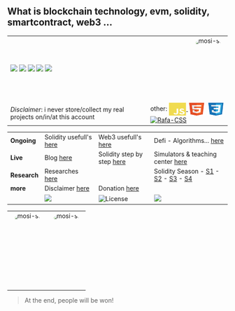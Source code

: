 ## What is blockchain technology, evm, solidity, smartcontract, web3 ...

| | | 
| ---- | ---- | 
| <a href="https://sol-app.github.io/blog/" target="_blank"><img src="https://img.shields.io/badge/-Blog-%23900090?style=for-the-badge&logo=github&logoColor=white" target="_blank"></a> <a href="https://solstep.gitbook.io/solidity-steps/" target="_blank"><img src="https://img.shields.io/badge/-Solidity%20Steps-%230077B5?style=for-the-badge&logo=github&logoColor=white" target="_blank"></a> <a href="https://sol-app.github.io/resume/" target="_blank"><img src="https://img.shields.io/badge/-Resume-%23ffcc11?style=for-the-badge&logo=github&logoColor=white" target="_blank"></a> <a href="https://www.linkedin.com/in/moslem-abbasi/" target="_blank"><img src="https://img.shields.io/badge/-Linkedin-%233fafff?style=for-the-badge&logo=linkedin&logoColor=white" target="_blank"></a> <a href="https://github.com/mosi-sol/mosi-sol/blob/main/More.md" target="_blank"><img src="https://img.shields.io/badge/-Read%20more-909090?style=for-the-badge&logo=ethereum&logoColor=white" target="_blank"></a> | <a href="https://sol-app.github.io/Donation/"><img align="right" alt="mosi-sol" height="145" style="border-radius:50px;" src="https://awesome-github-stats.azurewebsites.net/user-stats/mosi-sol?cardType=level&theme=github&preferLogin=false&Ring=8B4BDD&Title=8F51DD" /></a> | 
| *Disclaimer*: i never store/collect my real projects on/in/at this account | other:  <a href="https://en.wikipedia.org/wiki/JavaScript"> <img align="center" alt="Rafa-Js" height="30" width="40" src="https://raw.githubusercontent.com/devicons/devicon/master/icons/javascript/javascript-plain.svg" /> </a> <a href="https://en.wikipedia.org/wiki/HTML"> <img align="center" alt="Rafa-HTML" height="30" width="40" src="https://raw.githubusercontent.com/devicons/devicon/master/icons/html5/html5-original.svg" /></a> <a href="https://en.wikipedia.org/wiki/CSS"> <img align="center" alt="Rafa-CSS" height="30" width="40" src="https://raw.githubusercontent.com/devicons/devicon/master/icons/css3/css3-original.svg" /> </a> <a href="https://en.wikipedia.org/wiki/Solidity"> <img align="center" alt="Rafa-CSS" height="30" width="40" src="https://simpleicons.org/icons/solidity.svg" /></a> |

<!--[![Top Langs](https://github-readme-stats.vercel.app/api/top-langs/?username=mosi-sol&layout=compact)](https://github.com/mosi-sol) \-->
<!--[![My Awesome Stats](https://github-readme-stats.vercel.app/api/top-langs/?username=mosi-sol&layout=compact)](https://github.com/mosi-sol) 
[![GitHub Streak](https://streak-stats.demolab.com?user=mosi-sol&theme=vue&fire=EB5454&currStreakNum=EB5454&sideLabels=5C85EB&ring=EBBE4A&sideNums=5C85EB&currStreakLabel=5C85EB)](https://github.com/mosi-sol)--> 
<!--(https://git.io/streak-stats) --><!--(https://git.io/awesome-stats-card)-->

| | | | |
| ---- | ---- | ---- | ---- |
| **Ongoing** | Solidity usefull's [here](https://github.com/mosi-sol/mosi-sol/blob/main/content-sheet.md) | Web3 usefull's [here](https://github.com/sol-app) | Defi - Algorithms... [here](https://github.com/mosi-arch/archive-sol) | 
| **Live** | Blog [here](https://sol-app.github.io/blog/) | Solidity step by step [here](https://solstep.gitbook.io/solidity-steps/) | Simulators & teaching center [here](https://github.com/mosi-sol/shell) |
| **Research** | Researches [here](https://github.com/mosi-arch/research) | | Solidity Season - [S1](https://github.com/mosi-sol/live-contracts) - [S2](https://github.com/mosi-sol/live-contracts-s2) - [S3](https://github.com/mosi-sol/live-contract-s3) - [S4](https://github.com/mosi-sol/live-contracts-s4) |
| **more** | Disclaimer [here](https://github.com/mosi-sol/mosi-sol/blob/main/More.md#disclaimer) | Donation [here](https://sol-app.github.io/Donation/) | |
| | <a href="https://sol-app.github.io/Donation/"><img src="https://img.shields.io/badge/Buy%20me%20a-Coffee-gray?style=plastic&logo=java" /></a> | ![License](https://img.shields.io/badge/License-MIT-blue) | <a href="https://github.com/mosi-sol"><img src="https://img.shields.io/badge/Mosi--sol-2023-lightgrey?style=social&logo=github" /></a> |

|||
| ---- | ---- |
| <a href="https://github.com/mosi-sol"><img align="right" alt="mosi-sol" height="175" style="border-radius:50px;" src="https://streak-stats.demolab.com?user=mosi-sol&theme=vue&fire=EB5454&currStreakNum=EB5454&sideLabels=5C85EB&ring=EBBE4A&sideNums=5C85EB&currStreakLabel=5C85EB" /></a> | <a href="https://github.com/mosi-sol"><img align="right" alt="mosi-sol" height="175" style="border-radius:50px;" src="https://github-readme-stats.vercel.app/api/top-langs/?username=mosi-sol&layout=compact" /></a> |
<!--<a href="https://github.com/mosi-sol"><img src="https://img.shields.io/badge/Mosi--sol-2023-lightgrey?style=social&logo=github" /></a>-->

> At the end, people will be won!
